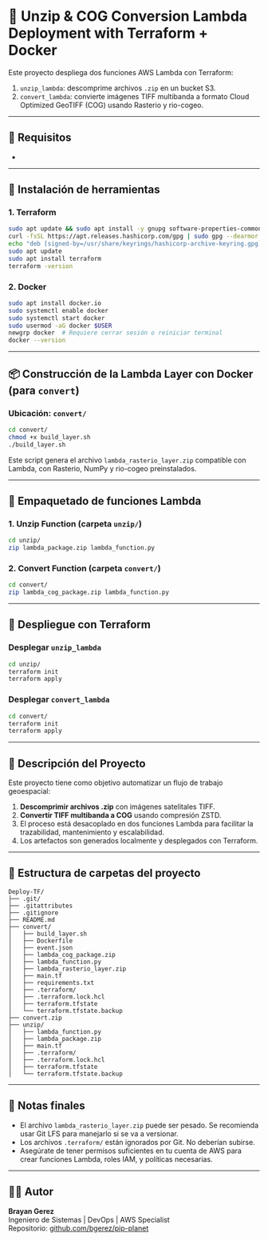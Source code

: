 # 🚀 Unzip & COG Conversion Lambda Deployment with Terraform + Docker

Este proyecto despliega dos funciones AWS Lambda con Terraform:

1. `unzip_lambda`: descomprime archivos `.zip` en un bucket S3.
2. `convert_lambda`: convierte imágenes TIFF multibanda a formato Cloud Optimized GeoTIFF (COG) usando Rasterio y rio-cogeo.

---

## 🧰 Requisitos

-

---

## 💠 Instalación de herramientas

### 1. Terraform

```bash
sudo apt update && sudo apt install -y gnupg software-properties-common curl
curl -fsSL https://apt.releases.hashicorp.com/gpg | sudo gpg --dearmor -o /usr/share/keyrings/hashicorp-archive-keyring.gpg
echo "deb [signed-by=/usr/share/keyrings/hashicorp-archive-keyring.gpg] https://apt.releases.hashicorp.com $(lsb_release -cs) main" | sudo tee /etc/apt/sources.list.d/hashicorp.list
sudo apt update
sudo apt install terraform
terraform -version
```

### 2. Docker

```bash
sudo apt install docker.io
sudo systemctl enable docker
sudo systemctl start docker
sudo usermod -aG docker $USER
newgrp docker  # Requiere cerrar sesión o reiniciar terminal
docker --version
```

---

## 📦 Construcción de la Lambda Layer con Docker (para `convert`)

### Ubicación: `convert/`

```bash
cd convert/
chmod +x build_layer.sh
./build_layer.sh
```

Este script genera el archivo `lambda_rasterio_layer.zip` compatible con Lambda, con Rasterio, NumPy y rio-cogeo preinstalados.

---

## 🧳 Empaquetado de funciones Lambda

### 1. Unzip Function (carpeta `unzip/`)

```bash
cd unzip/
zip lambda_package.zip lambda_function.py
```

### 2. Convert Function (carpeta `convert/`)

```bash
cd convert/
zip lambda_cog_package.zip lambda_function.py
```

---

## 🚀 Despliegue con Terraform

### Desplegar `unzip_lambda`

```bash
cd unzip/
terraform init
terraform apply
```

### Desplegar `convert_lambda`

```bash
cd convert/
terraform init
terraform apply
```

---

## 🧠 Descripción del Proyecto

Este proyecto tiene como objetivo automatizar un flujo de trabajo geoespacial:

1. **Descomprimir archivos .zip** con imágenes satelitales TIFF.
2. **Convertir TIFF multibanda a COG** usando compresión ZSTD.
3. El proceso está desacoplado en dos funciones Lambda para facilitar la trazabilidad, mantenimiento y escalabilidad.
4. Los artefactos son generados localmente y desplegados con Terraform.

---

## 📁 Estructura de carpetas del proyecto

```
Deploy-TF/
├── .git/
├── .gitattributes
├── .gitignore
├── README.md
├── convert/
│   ├── build_layer.sh
│   ├── Dockerfile
│   ├── event.json
│   ├── lambda_cog_package.zip
│   ├── lambda_function.py
│   ├── lambda_rasterio_layer.zip
│   ├── main.tf
│   ├── requirements.txt
│   ├── .terraform/
│   ├── .terraform.lock.hcl
│   ├── terraform.tfstate
│   └── terraform.tfstate.backup
├── convert.zip
├── unzip/
│   ├── lambda_function.py
│   ├── lambda_package.zip
│   ├── main.tf
│   ├── .terraform/
│   ├── .terraform.lock.hcl
│   ├── terraform.tfstate
│   └── terraform.tfstate.backup
```

---

## 🧩 Notas finales

- El archivo `lambda_rasterio_layer.zip` puede ser pesado. Se recomienda usar Git LFS para manejarlo si se va a versionar.
- Los archivos `.terraform/` están ignorados por Git. No deberían subirse.
- Asegúrate de tener permisos suficientes en tu cuenta de AWS para crear funciones Lambda, roles IAM, y políticas necesarias.

---

## 🧑‍💻 Autor

**Brayan Gerez**\
Ingeniero de Sistemas | DevOps | AWS Specialist\
Repositorio: [github.com/bgerez/pip-planet](https://github.com/bgerez/pip-planet)

